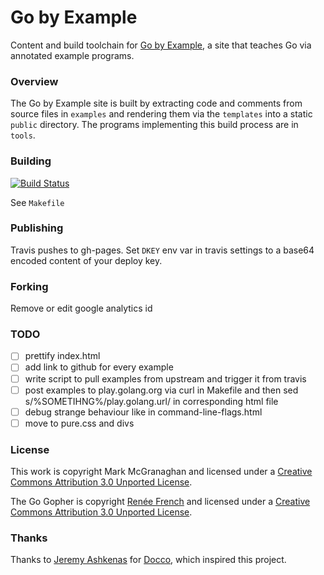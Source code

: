 # Go by Example

Content and build toolchain for [Go by Example](https://yekm.github.io/gobyexample),
a site that teaches Go via annotated example programs.

### Overview

The Go by Example site is built by extracting code and
comments from source files in `examples` and rendering
them via the `templates` into a static `public`
directory. The programs implementing this build process
are in `tools`.

### Building

[![Build Status](https://travis-ci.com/yekm/gobyexample.svg?branch=master)](https://travis-ci.com/yekm/gobyexample)
 
See `Makefile`

### Publishing

Travis pushes to gh-pages. Set `DKEY` env var in travis
settings to a base64 encoded content of your deploy key.

### Forking

Remove or edit google analytics id

### TODO

- [ ] prettify index.html
- [ ] add link to github for every example
- [ ] write script to pull examples from upstream and trigger it from travis
- [ ] post examples to play.golang.org via curl in Makefile and then sed s/%SOMETIHNG%/play.golang.url/ in  corresponding html file
- [ ] debug strange behaviour like in command-line-flags.html
- [ ] move to pure.css and divs

### License

This work is copyright Mark McGranaghan and licensed under a
[Creative Commons Attribution 3.0 Unported License](http://creativecommons.org/licenses/by/3.0/).

The Go Gopher is copyright [Renée French](http://reneefrench.blogspot.com/) and licensed under a
[Creative Commons Attribution 3.0 Unported License](http://creativecommons.org/licenses/by/3.0/).

### Thanks

Thanks to [Jeremy Ashkenas](https://github.com/jashkenas)
for [Docco](http://jashkenas.github.com/docco/), which
inspired this project.
